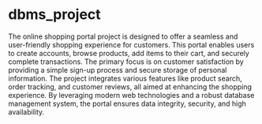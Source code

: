# dbms_project
The online shopping portal project is designed to offer a seamless and user-friendly shopping experience for customers. This portal enables users to create accounts, browse products, add items to their cart, and securely complete transactions. The primary focus is on customer satisfaction by providing a simple sign-up process and secure storage of personal information. The project integrates various features like product search, order tracking, and customer reviews, all aimed at enhancing the shopping experience. By leveraging modern web technologies and a robust database management system, the portal ensures data integrity, security, and high availability.
